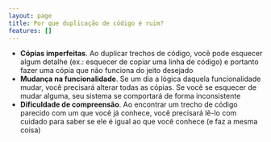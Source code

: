 ```yaml
---
layout: page
title: Por que duplicação de código é ruim?
features: []
---
```


- **Cópias imperfeitas**. Ao duplicar trechos de código, você pode esquecer algum detalhe (ex.: esquecer de copiar uma linha de código) e portanto fazer uma cópia que não funciona do jeito desejado
- **Mudança na funcionalidade**. Se um dia a lógica daquela funcionalidade mudar, você precisará alterar todas as cópias. Se você se esquecer de mudar alguma, seu sistema se comportará de forma inconsistente
- **Dificuldade de compreensão**. Ao encontrar um trecho de código parecido com um que você já conhece, você precisará lê-lo com cuidado para saber se ele é igual ao que você conhece (e faz a mesma coisa)
